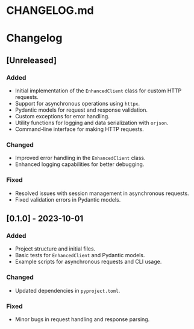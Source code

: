 # CHANGELOG.md

# Changelog

## [Unreleased]

### Added
- Initial implementation of the `EnhancedClient` class for custom HTTP requests.
- Support for asynchronous operations using `httpx`.
- Pydantic models for request and response validation.
- Custom exceptions for error handling.
- Utility functions for logging and data serialization with `orjson`.
- Command-line interface for making HTTP requests.

### Changed
- Improved error handling in the `EnhancedClient` class.
- Enhanced logging capabilities for better debugging.

### Fixed
- Resolved issues with session management in asynchronous requests.
- Fixed validation errors in Pydantic models.

## [0.1.0] - 2023-10-01
### Added
- Project structure and initial files.
- Basic tests for `EnhancedClient` and Pydantic models.
- Example scripts for asynchronous requests and CLI usage.

### Changed
- Updated dependencies in `pyproject.toml`.

### Fixed
- Minor bugs in request handling and response parsing.
